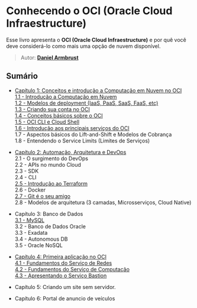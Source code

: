 # Conhecendo o OCI (Oracle Cloud Infraestructure)

Esse livro apresenta o **OCI (Oracle Cloud Infraestructure)** e por quê você deve considerá-lo como mais uma opção de nuvem disponível.

> Autor: **[Daniel Armbrust](https://github.com/daniel-armbrust)**
> 

## Sumário

- [Capítulo 1: Conceitos e introdução a Computação em Nuvem no OCI](https://github.com/daniel-armbrust/oci-book/blob/main/chapter-1/README.md) <br>
    [1.1 - Introdução a Computação em Nuvem](https://github.com/daniel-armbrust/oci-book/blob/main/chapter-1/1-1_intro-cloud-computing.md)<br>
    [1.2 - Modelos de deployment (IaaS, PaaS, SaaS, FaaS, etc)](https://github.com/daniel-armbrust/oci-book/blob/main/chapter-1/1-2_iaas-paas-saas.md) <br>
    [1.3 - Criando sua conta no OCI](https://github.com/daniel-armbrust/oci-book/blob/main/chapter-1/1-3_criando-sua-conta.md) <br>
    [1.4 - Conceitos básicos sobre o OCI](https://github.com/daniel-armbrust/oci-book/blob/main/chapter-1/1-4_conceitos-basicos.md) <br>
    [1.5 - OCI CLI e Cloud Shell](https://github.com/daniel-armbrust/oci-book/blob/main/chapter-1/1-5_ocicli-cloudshell.md)  
    [1.6 - Introdução aos principais serviços do OCI](https://github.com/daniel-armbrust/oci-book/blob/main/chapter-1/1-6_intro-principais-servicos.md) <br> 
    1.7 - Aspectos básicos do Lift-and-Shift e Modelos de Cobrança <br>
    1.8 - Entendendo o Service Limits (Limites de Serviços) <br>

- [Capítulo 2: Automação, Arquitetura e DevOps](https://github.com/daniel-armbrust/oci-book/blob/main/chapter-2/README.md) <br>
    2.1 - O surgimento do DevOps <br>
    2.2 - APIs no mundo Cloud <br>
    2.3 - SDK <br>
    2.4 - CLI <br>
    [2.5 - Introdução ao Terraform](https://github.com/daniel-armbrust/oci-book/blob/main/chapter-2/2-5_introducao-terraform.md) <br>
    2.6 - Docker <br>
    [2.7 - Git é o seu amigo](https://github.com/daniel-armbrust/oci-book/blob/main/chapter-2/2-7_git-amigo.md) <br>
    2.8 - Modelos de arquitetura (3 camadas, Microsserviços, Cloud Native) <br>

- Capítulo 3: Banco de Dados <br>
    [3.1 - MySQL](https://github.com/daniel-armbrust/oci-book/blob/main/chapter-3/3-1_mysql.md) <br>
    3.2 - Banco de Dados Oracle <br>
    3.3 - Exadata <br>
    3.4 - Autonomous DB <br>
    3.5 - Oracle NoSQL <br>

- [Capítulo 4: Primeira aplicação no OCI](https://github.com/daniel-armbrust/oci-book/blob/main/chapter-4/README.md) <br>
    [4.1 - Fundamentos do Serviço de Redes](https://github.com/daniel-armbrust/oci-book/blob/main/chapter-4/4-1_fundamentos-redes.md) <br>
    [4.2 - Fundamentos do Serviço de Computação](https://github.com/daniel-armbrust/oci-book/blob/main/chapter-4/4-2_fundamentos-computacao.md) <br>
    [4.3 - Apresentando o Serviço Bastion](https://github.com/daniel-armbrust/oci-book/blob/main/chapter-4/4-3_servico-bastion.md) <br>

- Capítulo 5: Criando um site sem servidor.

- Capítulo 6: Portal de anuncio de veículos
